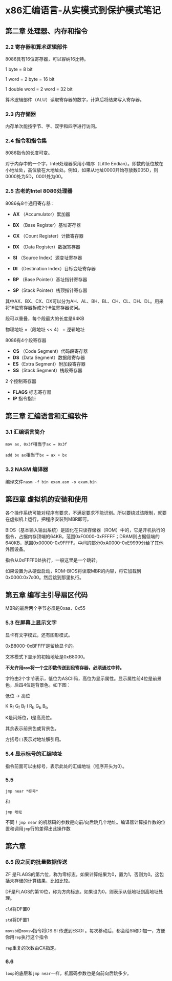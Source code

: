 # x86汇编语言-从实模式到保护模式笔记

## 第二章 处理器、内存和指令

### 2.2 寄存器和算术逻辑部件

8086具有16位寄存器，可以容纳16比特。

1 byte = 8 bit

1 word = 2 byte = 16 bit

1 double word = 2 word = 32 bit

算术逻辑部件（ALU）读取寄存器的数字，计算后将结果写入寄存器。

### 2.3 内存储器

内存单次能按字节、字、双字和四字进行访问。

### 2.4 指令和指令集

8086指令的长度可变。

对于内存中的一个字，Intel处理器采用小端序（Little Endian）。即数的低位放在小地址处，高位放在大地址处。例如，如果从地址0000开始存放数005D，则0000处为5D，0001处为00。

### 2.5 古老的Intel 8086处理器

8086有8个通用寄存器：

- **AX** （Accumulator）累加器

- **BX** （Base Register）基址寄存器

- **CX** （Count Register）计数寄存器

- **DX** （Data Register）数据寄存器

- **SI** （Source Index）源变址寄存器

- **DI** （Destination Index）目标变址寄存器

- **BP** （Base Pointer）基址指针寄存器

- **SP**（Stack Pointer）栈顶指针寄存器

其中AX、BX、CX、DX可以分为AH、AL、BH、BL、CH、CL、DH、DL。用来将16位寄存器拆成2个8位寄存器访问。

段可以重叠，每个段最大的长度是64KB

物理地址 =（段地址 << 4） + 逻辑地址

8086有4个段寄存器

- **CS** （Code Segment）代码段寄存器
- **DS**（Data Segment）数据段寄存器
- **ES**（Extra Segment）附加段寄存器
- **SS**（Stack Segment）栈段寄存器

2 个控制寄存器

- **FLAGS** 标志寄存器
- **IP** 指令指针

## 第三章 汇编语言和汇编软件

### 3.1 汇编语言简介

`mov ax, 0x3f`相当于`ax = 0x3f`

`add bx ax`相当于`bx = ax + bx`

### 3.2 NASM 编译器

编译文件`nasm -f bin exam.asm -o exam.bin`

## 第四章 虚拟机的安装和使用

各个操作系统可能对程序有要求，不满足要求不能识别。所以要绕过该限制，就要在虚拟机上运行，把程序安装到MBR即可。

BIOS（基本输入输出系统）是固化在只读存储器（ROM）中的，它是开机执行的指令，占据内存顶端的64KB，范围0xF0000-0xFFFFF；DRAM则占据低端的640KB，范围0x00000-0x9FFFF。中间的部分0xA0000-0xE9999分给了其他外围设备。

指令从0xFFFF0处执行，一般这里是一个跳转。

如果设置为从硬盘启动，ROM-BIOS将读取MBR的内容，将它加载到0x0000:0x7c00。然后跳到那里执行。

## 第五章 编写主引导扇区代码

MBR的最后两个字节必须是0xaa、0x55

### 5.3 在屏幕上显示文字

显卡有文字模式，还有图形模式。

0xB8000-0xBFFFF是留给显卡的。

文本模式下显示的初始地址是0xB8000。

**不允许用`mov`将一个立即数传送到段寄存器，必须通过中转。**

字符由2个字节表示，低位为ASCII码，高位为显示属性。显示属性前4位是前景色，后四4位是背景色。如下图：

低位 → 高位

K R<sub>f</sub> G<sub>f</sub> B<sub>f</sub> I R<sub>b</sub> G<sub>b</sub> B<sub>b</sub>

K是闪烁位，I是高亮位。

其余表示前景色或背景色。

方括号`[]`表示对地址解引用。

### 5.4 显示标号的汇编地址

指令前面可以由标号，表示此处的汇编地址（程序开头为0）。

### 5.5 

`jmp near *标号* `

和

`jmp 地址`

不同！`jmp near` 的机器码的参数是向前/向后跳几个地址。编译器计算操作数的位置和调用`jmp`行的差得出此操作数

## 第六章

### 6.5 段之间的批量数据传送

ZF 是FLAGS的第六位，称为零标志。如果计算结果为0，置为1，否则为0。这包括未存储的计算结果，比如比较。

DF是FLAGS的第10位，称为方向标志。如果设为0，则表示从低地址到高地址处理。

`cld`将DF置0

`std`将DF置1

`movsb`和`movsw`指令将DS:SI 传送到ES:DI 。每次移动后，都会给SI和DI加一，方便你用`rep`执行这个指令

`rep`重复的次数由CX指定。

### 6.6 

`loop`的底层和`jmp near`一样，机器码参数也是向前向后跳多少。